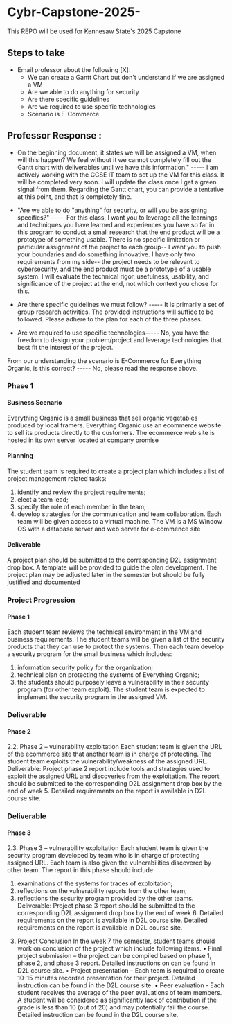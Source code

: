 # Cybr-Capstone-2025-
This REPO will be used for Kennesaw State's 2025 Capstone 
## Steps to take 
- Email professor about the following [X]: 
    - We can create a Gantt Chart but don't understand if we are assigned a VM
    - Are we able to do anything for security 
    - Are there specific guidelines 
    - Are we required to use specific technologies 
    - Scenario is E-Commerce 
## Professor Response : 
- On the beginning document, it states we will be assigned a VM, when will this happen? We feel without it we cannot completely fill out the Gantt chart with deliverables until we have this information." ----- I am actively working with the CCSE IT team to set up the VM for this class. It will be completed very soon. I will update the class once I get a green signal from them. Regarding the Gantt chart, you can provide a tentative at this point, and that is completely fine. 

- "Are we able to do "anything" for security, or will you be assigning specifics?" ----- For this class, I want you to leverage all the learnings and techniques you have learned and experiences you have so far in this program to conduct a small research that the end product will be a prototype of something usable. There is no specific limitation or particular assignment of the project to each group-- I want you to push your boundaries and do something innovative. I have only two requirements from my side-- the project needs to be relevant to cybersecurity, and the end product must be a prototype of a usable system. I will evaluate the technical rigor, usefulness, usability, and significance of the project at the end, not which context you chose for this. 

- Are there specific guidelines we must follow? ----- It is primarily a set of group research activities. The provided instructions will suffice to be followed. Please adhere to the plan for each of the three phases. 

- Are we required to use specific technologies----- No, you have the freedom to design your problem/project and leverage technologies that best fit the interest of the project. 

From our understanding the scenario is E-Commerce for Everything Organic, is this correct? ----- No, please read the response above.
### Phase 1 
#### Business Scenario 
Everything Organic is a small business that sell organic vegetables produced
by local framers. Everything Organic use an ecommerce website to sell its products directly to
the customers. The ecommerce web site is hosted in its own server located at company promise
#### Planning  
The student team is required to create a project plan which includes a list of project
management related tasks: 
1) identify and review the project requirements; 
2) elect a team lead;
3) specify the role of each member in the team; 
4) develop strategies for the communication and
team collaboration.
Each team will be given access to a virtual machine. The VM is a MS Window OS with a
database server and web server for e-commence site
#### Deliverable 
A project plan should be submitted to the corresponding D2L assignment drop box.
A template will be provided to guide the plan development. The project plan may be adjusted
later in the semester but should be fully justified and documented

### Project Progression 
#### Phase 1 
Each student team reviews the technical environment in the VM and business requirements. The
student teams will be given a list of the security products that they can use to protect the systems.
Then each team develop a security program for the small business which includes: 
1) information security policy for the organization; 
2) technical plan on protecting the systems of Everything Organic;
3) the students should purposely leave a vulnerability in their security program (for other team exploit). The student team is expected to implement the security program in the assigned VM.

### Deliverable 
#### Phase 2 
2.2. Phase 2 – vulnerability exploitation
Each student team is given the URL of the ecommerce site that another team is in charge of
protecting. The student team exploits the vulnerability/weakness of the assigned URL.
Deliverable: Project phase 2 report include tools and strategies used to exploit the assigned URL
and discoveries from the exploitation. The report should be submitted to the corresponding D2L
assignment drop box by the end of week 5. Detailed requirements on the report is available in
D2L course site.
### Deliverable 
#### Phase 3 
2.3. Phase 3 – vulnerability exploitation
Each student team is given the security program developed by team who is in charge of
protecting assigned URL. Each team is also given the vulnerabilities discovered by other team.
The report in this phase should include: 
1) examinations of the systems for traces of exploitation;
2) reflections on the vulnerability reports from the other team;
3) reflections the security program
provided by the other teams.
Deliverable: Project phase 3 report should be submitted to the corresponding D2L assignment
drop box by the end of week 6. Detailed requirements on the report is available in D2L course
site. Detailed requirements on the report is available in D2L course site.
3. Project Conclusion
In the week 7 the semester, student teams should work on conclusion of the project which
include following items.
• Final project submission – the project can be compiled based on phase 1, phase 2, and
phase 3 report. Detailed instructions on can be found in D2L course site.
• Project presentation – Each team is required to create 10-15 minutes recorded
presentation for their project. Detailed instruction can be found in the D2L course site.
• Peer evaluation - Each student receives the average of the peer evaluations of team
members. A student will be considered as significantly lack of contribution if the grade is
less than 10 (out of 20) and may potentially fail the course. Detailed instruction can be
found in the D2L course site.